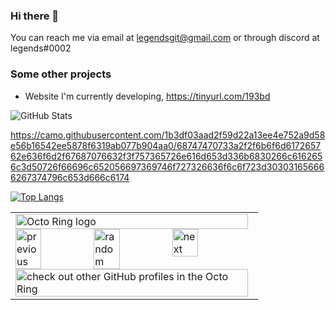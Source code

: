 ### Hi there 👋

You can reach me via email at legendsgit@gmail.com or through discord at legends#0002

### Some other projects
- Website I'm currently developing, https://tinyurl.com/193bd


![GitHub Stats](https://github-readme-stats.vercel.app/api?username=Legends0002&theme=radical)

https://camo.githubusercontent.com/1b3df03aad2f59d22a13ee4e752a9d58e56b16542ee5878f6319ab077b904aa0/68747470733a2f2f6b6f6d617265762e636f6d2f67687076632f3f757365726e616d653d336b6830266c6162656c3d50726f66696c652056697369746f727326636f6c6f723d303031656666267374796c653d666c6174

[![Top Langs](https://github-readme-stats.vercel.app/api/top-langs/?username=Legends0002)](https://github.com/anuraghazra/github-readme-stats)


<table><tbody><tr><td><a href="https://octo-ring.com/"><img src="https://octo-ring.com/static/img/widget/top.png" width="99%" alt="Octo Ring logo" align="top"></a><br><a href="https://octo-ring.com/p/Legends0002/prev"><img src="https://octo-ring.com/static/img/widget/prev.png" width="33%" alt="previous" align="top" title="previous profile"></a><a href="https://octo-ring.com/p/Legends0002/random"><img src="https://octo-ring.com/static/img/widget/random.png" width="33%" alt="random" align="top" title="random profile"></a><a href="https://octo-ring.com/p/Legends0002/next"><img src="https://octo-ring.com/static/img/widget/next.png" width="33%" alt="next" align="top" title="next profile"></a><br><a href="https://octo-ring.com/"><img src="https://octo-ring.com/static/img/widget/bottom.png" width="99%" alt="check out other GitHub profiles in the Octo Ring" align="top"></a></td></tr></tbody></table>
